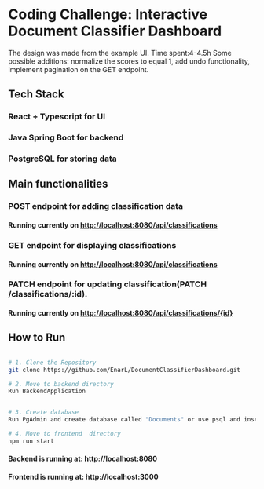 # Coding Challenge: Interactive Document Classifier Dashboard

The design was made from the example UI.
Time spent:4-4.5h
Some possible additions: normalize the scores to equal 1, add undo functionality, implement pagination on the GET endpoint.
## Tech Stack

### React + Typescript for UI
### Java Spring Boot for backend
### PostgreSQL for storing data


## Main functionalities

### POST endpoint for adding classification data
#### Running currently on [http://localhost:8080/api/classifications](http://localhost:8080/api/classifications)

### GET endpoint for displaying classifications
#### Running currently on [http://localhost:8080/api/classifications](http://localhost:8080/api/classifications)

### PATCH endpoint for updating classification(PATCH /classifications/:id).
#### Running currently on [http://localhost:8080/api/classifications/{id}](http://localhost:8080/api/classifications/{id})

## How to Run

```bash

# 1. Clone the Repository
git clone https://github.com/EnarL/DocumentClassifierDashboard.git
```

```bash
# 2. Move to backend directory
Run BackendApplication
```
```bash

# 3. Create database
Run PgAdmin and create database called "Documents" or use psql and insert CREATE DATABASE documents
```
```bash
# 4. Move to frontend  directory
npm run start
```
#### Backend is running at: http://localhost:8080
#### Frontend is running at: http://localhost:3000


